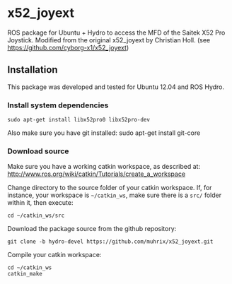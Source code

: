 x52_joyext
===========================================
ROS package for Ubuntu + Hydro to access the MFD  of the Saitek X52 Pro Joystick.
Modified from the original x52_joyext by Christian Holl.
(see https://github.com/cyborg-x1/x52_joyext)


Installation
-------------------------------------------
This package was developed and tested for Ubuntu 12.04 and ROS Hydro.

### Install system dependencies ###
    sudo apt-get install libx52pro0 libx52pro-dev

Also make sure you have git installed:
    sudo apt-get install git-core

### Download source ###

Make sure you have a working catkin workspace, as described at:
http://www.ros.org/wiki/catkin/Tutorials/create_a_workspace

Change directory to the source folder of your catkin workspace.
If, for instance, your workspace is `~/catkin_ws`, make sure there is
a `src/` folder within it, then execute:

    cd ~/catkin_ws/src

Download the package source from the github repository:

    git clone -b hydro-devel https://github.com/muhrix/x52_joyext.git

Compile your catkin workspace:

    cd ~/catkin_ws
    catkin_make
